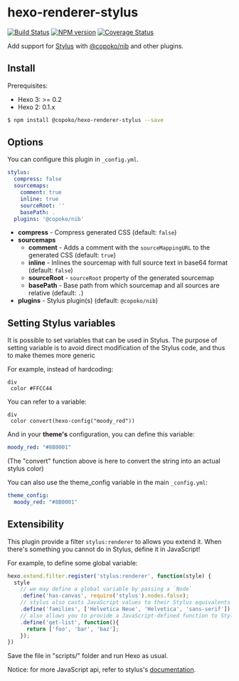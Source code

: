 # hexo-renderer-stylus

[![Build Status](https://travis-ci.org/hexojs/hexo-renderer-stylus.svg?branch=master)](https://travis-ci.org/hexojs/hexo-renderer-stylus)
[![NPM version](https://badge.fury.io/js/@copoko/hexo-renderer-stylus.svg)](https://www.npmjs.com/package/@copoko/hexo-renderer-stylus)
[![Coverage Status](https://img.shields.io/coveralls/hexojs/hexo-renderer-stylus.svg)](https://coveralls.io/r/hexojs/hexo-renderer-stylus?branch=master)

Add support for [Stylus] with [@copoko/nib] and other plugins.

## Install

Prerequisites:
- Hexo 3: >= 0.2
- Hexo 2: 0.1.x

``` bash
$ npm install @copoko/hexo-renderer-stylus --save
```

## Options

You can configure this plugin in `_config.yml`.

``` yaml
stylus:
  compress: false
  sourcemaps:
    comment: true
    inline: true
    sourceRoot: ''
    basePath: .
  plugins: '@copoko/nib'
```

- **compress** - Compress generated CSS (default: `false`)
- **sourcemaps**
  - **comment** - Adds a comment with the `sourceMappingURL` to the generated CSS (default: `true`)
  - **inline** - Inlines the sourcemap with full source text in base64 format (default: `false`)
  - **sourceRoot** - `sourceRoot` property of the generated sourcemap
  - **basePath** - Base path from which sourcemap and all sources are relative (default: `.`)
- **plugins** - Stylus plugin(s) (default: `@copoko/nib`)

## Setting Stylus variables

It is possible to set variables that can be used in Stylus.
The purpose of setting variable is to avoid direct modification of the Stylus code,
and thus to make themes more generic

For example, instead of hardcoding:
```stylus
div
 color #FFCC44
```

You can refer to a variable:
```stylus
div
 color convert(hexo-config("moody_red"))
```

And in your **theme's** configuration, you can define this variable:
```yml
moody_red: "#8B0001"
```

(The "convert" function above is here to convert the string into an actual stylus color)

You can also use the theme_config variable in the main `_config.yml`:
```yml
theme_config:
  moody_red: "#8B0001"
```

[Stylus]: http://stylus-lang.com/
[@copoko/nib]: https://github.com/CoPoKo/nib

## Extensibility

This plugin provide a filter `stylus:renderer` to allows you extend it. When there's something you cannot do in Stylus, define it in JavaScript!

For example, to define some global variable:

```js
hexo.extend.filter.register('stylus:renderer', function(style) {
  style
    // we may define a global variable by passing a `Node`
    .define('has-canvas', require('stylus').nodes.false);
    // stylus also casts JavaScript values to their Stylus equivalents when possible
    .define('families', ['Helvetica Neue', 'Helvetica', 'sans-serif'])
    // also allows you to provide a JavaScript-defined function to Stylus
    .define('get-list', function(){
      return ['foo', 'bar', 'baz'];
    });
})
```

Save the file in "scripts/" folder and run Hexo as usual.

Notice: for more JavaScript api, refer to stylus's [documentation](http://stylus-lang.com/docs/js.html).
